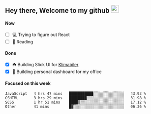 ## Hey there, Welcome to my github <img src="https://media.giphy.com/media/hvRJCLFzcasrR4ia7z/giphy.gif" width="25px">

#### Now
- [ ] 💻 Trying to figure out React
- [ ] 📕 Reading

#### Done
- [x] ☘️ Building Slick UI for [Klimabiler](https://klimabiler.dk)
- [x] 🚀 Building personal dashboard for my office
 
 #### Focused on this week
<!--START_SECTION:waka-->

```text
JavaScript   4 hrs 47 mins   ███████████░░░░░░░░░░░░░░   43.93 %
CSHTML       3 hrs 29 mins   ████████░░░░░░░░░░░░░░░░░   31.98 %
SCSS         1 hr 51 mins    ████▒░░░░░░░░░░░░░░░░░░░░   17.12 %
Other        41 mins         █▓░░░░░░░░░░░░░░░░░░░░░░░   06.36 %
```

<!--END_SECTION:waka-->

